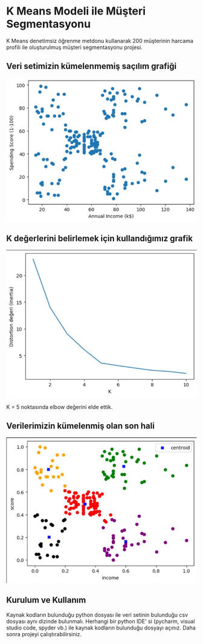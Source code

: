 
# K Means Modeli ile Müşteri Segmentasyonu

K Means denetimsiz öğrenme metdonu kullanarak 200 müşterinin harcama profili ile oluşturulmuş müşteri segmentasyonu projesi.
## Veri setimizin kümelenmemiş saçılım grafiği

![Uygulama Ekran Görüntüsü](https://github.com/BrkDmir/Musteri-Segmentasyonu/blob/main/K%C3%BCmelenmemi%C5%9F%20veriler.jpg?raw=true)

  ## K değerlerini belirlemek için kullandığımız grafik

![Uygulama Ekran Görüntüsü](https://github.com/BrkDmir/Musteri-Segmentasyonu/blob/main/Elbow%20Grafi%C4%9Fi.jpg?raw=true)

   K = 5 noktasında elbow değerini elde ettik.

  ## Verilerimizin kümelenmiş olan son hali

![Uygulama Ekran Görüntüsü](https://github.com/BrkDmir/Musteri-Segmentasyonu/blob/main/K%C3%BCmelenmi%C5%9F%20veriler.jpg?raw=true)
## Kurulum ve Kullanım

Kaynak kodların bulunduğu python dosyası ile veri setinin bulunduğu csv dosyası aynı dizinde bulunmalı.
Herhangi bir python IDE' si (pycharm, visual studio code, spyder vb.) ile kaynak kodların bulunduğu dosyayı açınız.
Daha sonra projeyi çalıştırabilirsiniz.


    
